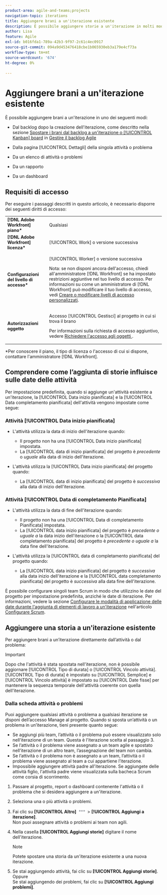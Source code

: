 ```yaml
---
product-area: agile-and-teams;projects
navigation-topic: iterations
title: Aggiungere brani a un'iterazione esistente
description: È possibile aggiungere storie a un'iterazione in molti modi.
author: Lisa
feature: Agile
exl-id: b016fda1-789a-42b3-9f97-2c61c4ec0917
source-git-commit: 094a9d453476418cbe1b065930eb3a179e4cf73a
workflow-type: tm+mt
source-wordcount: '674'
ht-degree: 0%

---
```


# Aggiungere brani a un&#39;iterazione esistente

È possibile aggiungere brani a un&#39;iterazione in uno dei seguenti modi:

* Dal backlog dopo la creazione dell&#39;iterazione, come descritto nella sezione [Spostare i brani dal backlog a un&#39;iterazione o [!UICONTROL Kanban] board](../../../agile/work-in-an-agile-environment/manage-the-agile-backlog.md#moving-stories-from-the-backlog) in [Gestire il backlog Agile](../../../agile/work-in-an-agile-environment/manage-the-agile-backlog.md)

* Dalla pagina [!UICONTROL Dettagli] della singola attività o problema
* Da un elenco di attività o problemi
* Da un rapporto
* Da un dashboard

## Requisiti di accesso

Per eseguire i passaggi descritti in questo articolo, è necessario disporre dei seguenti diritti di accesso:

<table style="table-layout:auto"> 
 <col> 
 <col> 
 <tbody> 
  <tr> 
   <td role="rowheader"><strong>[!DNL Adobe Workfront] piano*</strong></td> 
   <td> <p>Qualsiasi</p> </td> 
  </tr> 
  <tr> 
   <td role="rowheader"><strong>[!DNL Adobe Workfront] licenza*</strong></td> 
   <td> <p>[!UICONTROL Work] o versione successiva</p> </td> 
  </tr> 
  <tr> 
   <td role="rowheader"><strong>Configurazioni del livello di accesso*</strong></td> 
   <td> <p>[!UICONTROL Worker] o versione successiva</p> <p>Nota: se non disponi ancora dell'accesso, chiedi all'amministratore [!DNL Workfront] se ha impostato restrizioni aggiuntive nel tuo livello di accesso. Per informazioni su come un amministratore di [!DNL Workfront] può modificare il tuo livello di accesso, vedi <a href="../../../administration-and-setup/add-users/configure-and-grant-access/create-modify-access-levels.md" class="MCXref xref">Creare o modificare livelli di accesso personalizzati</a>.</p> </td> 
  </tr> 
  <tr> 
   <td role="rowheader"><strong>Autorizzazioni oggetto</strong></td> 
   <td> <p>Accesso [!UICONTROL Gestisci] al progetto in cui si trova il brano</p> <p>Per informazioni sulla richiesta di accesso aggiuntivo, vedere <a href="../../../workfront-basics/grant-and-request-access-to-objects/request-access.md" class="MCXref xref">Richiedere l'accesso agli oggetti </a>.</p> </td> 
  </tr> 
 </tbody> 
</table>

&#42;Per conoscere il piano, il tipo di licenza o l&#39;accesso di cui si dispone, contattare l&#39;amministratore [!DNL Workfront].

## Comprendere come l’aggiunta di storie influisce sulle date delle attività

Per impostazione predefinita, quando si aggiunge un&#39;attività esistente a un&#39;iterazione, la [!UICONTROL Data inizio pianificata] e la [!UICONTROL Data completamento pianificata] dell&#39;attività vengono impostate come segue:

### Attività [!UICONTROL Data inizio pianificata]

* L&#39;attività utilizza la data di inizio dell&#39;iterazione quando:

   * Il progetto non ha una [!UICONTROL Data inizio pianificata] impostata.
   * La [!UICONTROL data di inizio pianificata] del progetto è *precedente* o *uguale* alla data di inizio dell&#39;iterazione.

* L&#39;attività utilizza la [!UICONTROL Data inizio pianificata] del progetto quando:

   * La [!UICONTROL data di inizio pianificata] del progetto è *successiva* alla data di inizio dell&#39;iterazione.

### Attività [!UICONTROL Data di completamento Pianificata]

* L&#39;attività utilizza la data di fine dell&#39;iterazione quando:

   * Il progetto non ha una [!UICONTROL Data di completamento Pianificata] impostata.
   * La [!UICONTROL data inizio pianificata] del progetto è *precedente o uguale a* la data inizio dell&#39;iterazione o la [!UICONTROL data completamento pianificata] del progetto è *precedente o uguale a* la data fine dell&#39;iterazione.

* L&#39;attività utilizza la [!UICONTROL data di completamento pianificata] del progetto quando:

   * La [!UICONTROL data inizio pianificata] del progetto è *successiva* alla data inizio dell&#39;iterazione e la [!UICONTROL data completamento pianificata] del progetto è *successiva* alla data fine dell&#39;iterazione.

È possibile configurare singoli team Scrum in modo che utilizzino le date del progetto per impostazione predefinita, anziché le date di iterazione. Per informazioni, vedere la sezione [Configurare le modalità di applicazione delle date durante l&#39;aggiunta di elementi di lavoro a un&#39;iterazione](../../../agile/get-started-with-agile-in-workfront/configure-scrum.md#configur5) nell&#39;articolo [Configurare Scrum](../../../agile/get-started-with-agile-in-workfront/configure-scrum.md).

## Aggiungere una storia a un&#39;iterazione esistente

Per aggiungere brani a un’iterazione direttamente dall’attività o dal problema:

>[!IMPORTANT]
>
>Dopo che l&#39;attività è stata spostata nell&#39;iterazione, non è possibile aggiornare [!UICONTROL Tipo di durata] o [!UICONTROL Vincolo attività]. [!UICONTROL Tipo di durata] è impostato su [!UICONTROL Semplice] e [!UICONTROL Vincolo attività] è impostato su [!UICONTROL Date fisse] per mantenere la sequenza temporale dell&#39;attività coerente con quella dell&#39;iterazione.

### Dalla scheda attività o problemi

Puoi aggiungere qualsiasi attività o problema a qualsiasi iterazione se disponi dell’accesso Manage al progetto. Quando si sposta un’attività o un problema in un’iterazione, tieni presente quanto segue:

* Se aggiungi più team, l’attività o il problema può essere visualizzato solo nell’iterazione di un team. Questa è l&#39;iterazione scelta al passaggio 3.
* Se l’attività o il problema viene assegnato a un team agile e spostato nell’iterazione di un altro team, l’assegnazione del team non cambia.
* Se l’attività o il problema non è assegnato a un team, l’attività o il problema viene assegnato al team a cui appartiene l’iterazione.
* Impossibile aggiungere attività padre all&#39;iterazione. Se aggiungete delle attività figlio, l&#39;attività padre viene visualizzata sulla bacheca Scrum come corsia di scorrimento.

1. Passare al progetto, report o dashboard contenente l&#39;attività o il problema che si desidera aggiungere a un&#39;iterazione.
1. Seleziona una o più attività o problemi.
1. Fai clic su **[!UICONTROL Altro]** ![](assets/more-icon.png) > **[!UICONTROL Aggiungi a iterazione]**.\
   Non puoi assegnare attività o problemi ai team non agili.

1. Nella casella **[!UICONTROL Aggiungi storie]** digitare il nome dell&#39;iterazione.

   >[!NOTE]
   >
   >Potete spostare una storia da un&#39;iterazione esistente a una nuova iterazione.

1. Se stai aggiungendo attività, fai clic su **[!UICONTROL Aggiungi storie]**.\
   Oppure\
   Se stai aggiungendo dei problemi, fai clic su **[!UICONTROL Aggiungi problemi]**.
